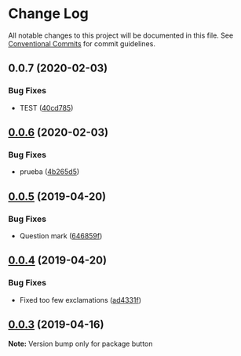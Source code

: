 # Change Log

All notable changes to this project will be documented in this file.
See [Conventional Commits](https://conventionalcommits.org) for commit guidelines.

## 0.0.7 (2020-02-03)


### Bug Fixes

* TEST ([40cd785](https://github.com/vgrados2/test-lerna-versioning/commit/40cd785f11179d15675ed547f199c3fd6b8173b1))





## [0.0.6](https://github.com/melcor76/semver-libs/compare/button@0.0.5...button@0.0.6) (2020-02-03)


### Bug Fixes

* prueba ([4b265d5](https://github.com/melcor76/semver-libs/commit/4b265d52d671be14620f6798526030a790399c96))






## [0.0.5](https://github.com/melcor76/semver-libs/compare/button@0.0.4...button@0.0.5) (2019-04-20)


### Bug Fixes

* Question mark ([646859f](https://github.com/melcor76/semver-libs/commit/646859f))





## [0.0.4](https://github.com/melcor76/semver-libs/compare/button@0.0.3...button@0.0.4) (2019-04-20)


### Bug Fixes

* Fixed too few exclamations ([ad4331f](https://github.com/melcor76/semver-libs/commit/ad4331f))





## [0.0.3](https://github.com/melcor76/semver-libs/compare/button@0.0.2...button@0.0.3) (2019-04-16)

**Note:** Version bump only for package button
